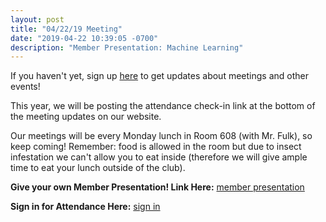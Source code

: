 ```yaml
---
layout: post
title: "04/22/19 Meeting"
date: "2019-04-22 10:39:05 -0700"
description: "Member Presentation: Machine Learning"
---
```


If you haven't yet, sign up [here](https://docs.google.com/forms/d/e/1FAIpQLScqeJtI9uLbAoQAw8n1b29hMcaqTm-Pf8CvlNiwOucu6s2ydA/viewform) to get updates about meetings and other events!

This year, we will be posting the attendance check-in link at the bottom of the meeting updates on our website. 

Our meetings will be every Monday lunch in Room 608 (with Mr. Fulk), so keep coming! Remember: food is allowed in the room but due to insect infestation we can't allow you to eat inside (therefore we will give ample time to eat your lunch outside of the club).

**Give your own Member Presentation! Link Here:** [member presentation](http://tinyurl.com/lynbrook-cs-member)

**Sign in for Attendance Here:** [sign in](http://tinyurl.com/lhscs0422)
